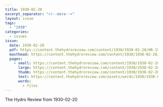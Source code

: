 ```yaml
---
title: 1930-02-20
excerpt_separator: "<!--more-->"
layout: issue
tags:
  - "1930"
categories:
  - issues
issue:
  date: 1930-02-20
  pdf: https://content.thehydroreview.com/content/1930/1930-02-20/HR-1930-02-20.pdf
  masthead: https://content.thehydroreview.com/content/1930/1930-02-20/masthead/HR-1930-02-20.jpg
  pages:
    - small: https://content.thehydroreview.com/content/1930/1930-02-20/small/HR-1930-02-20-01.jpg
      large: https://content.thehydroreview.com/content/1930/1930-02-20/large/HR-1930-02-20-01.jpg
      thumb: https://content.thehydroreview.com/content/1930/1930-02-20/thumbnails/HR-1930-02-20-01.jpg
      text: https://content.thehydroreview.com/assets/words/1930/1930-02-20/HR-1930-02-20-01.txt
      words:
        - files
---
```


The Hydro Review from 1930-02-20

<!--more-->


